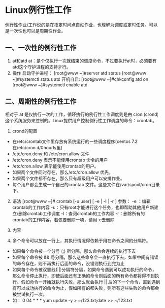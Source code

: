 # Linux例行性工作
例行性作业/工作说的是在指定时间点自动作业，也理解为调度或定时任务。可以是一次性也可以是周期性作业。
## 一、一次性的例行性工作
1. at和atd
at：是个仅执行一次就结束的调度命令，不过要执行at时，必须要有atd这个守护进程的支持才行。
2. 操作
启动守护进程：
[root@www ~]#server atd status
[root@www ~]#systemctl status atd
开机自启:
[root@www ~]#chkconfig atd on
[root@www ~]#systemctl enable atd

## 二、周期性的例行性工作
相对于 at 是仅执行一次的工作，循环执行的例行性工作调度则是由 cron (crond) 这个系统服务来控制的。Linux提供用户控制例行性工作调度的命令：crontab。
1. crond的配置
+ 在/etc/crontab文件里存放有系统运行的一些调度程序(centos 7.2在/etc/cron.d/0hourly里)
+ /etc/cron.deny 和 /etc/cron.allow 文件
+ /etc/cron.deny 表示不能使用crontab 命令的用户
+ /etc/cron.allow 表示能使用crontab的用户。
+ 如果两个文件同时存在，那么/etc/cron.allow 优先。
+ 如果两个文件都不存在，那么只有超级用户可以安排作业。
+ 每个用户都会生成一个自己的crontab 文件。这些文件在/var/spool/cron目录下。
2. 语法
[root@www ~]# crontab [-u user] [ -e | -l | -r ]
参数：
-e ：编辑crontab的工作内容
-u：只有root才能进行这个任务，也即帮助其他用户新建立/删除crontab工作调度
-l：查阅crontab的工作内容
-r：删除所有的crontab的工作内容，若仅要删除一项，请用-e去删除
3. 内容

4. 多个命令可以放在一行上，其执行情况得依赖于用在命令之间的分隔符。
+ 如果每个命令被一个分号 (;) 所分隔，那么命令会连续的执行下去
+ 如果每个命令被 && 号分隔，那么这些命令会一直执行下去，如果中间有错误的命令存在，则不再执行后面的命令，没错则执行到完为止
+ 如果每个命令被双竖线(||)分隔符分隔，如果命令遇到可以成功执行的命令，那么命令停止执行，即使后面还有正确的命令则后面的所有命令都将得不到执行。假如命令一开始就执行失败，那么就会执行 || 后的下一个命令，直到遇到有可以成功执行的命令为止，假如所有的都失败，则所有这些失败的命令都会被尝试执行一次。
+ 如：
0 04 * * * yum update -y > ~/123.txt;date >> ~/123.txt
